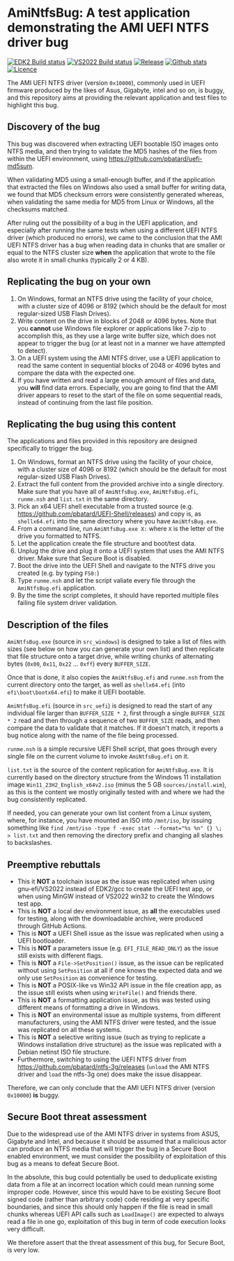 AmiNtfsBug: A test application demonstrating the AMI UEFI NTFS driver bug
=========================================================================

[![EDK2 Build status](https://img.shields.io/github/actions/workflow/status/pbatard/AmiNtfsBug/edk2.yml?style=flat-square&label=edk2%20build)](https://github.com/pbatard/AmiNtfsBug/actions/workflows/edk2.yml)
[![VS2022 Build status](https://img.shields.io/github/actions/workflow/status/pbatard/AmiNtfsBug/vs2022.yml?style=flat-square&label=vs2022%20build)](https://github.com/pbatard/AmiNtfsBug/actions/workflows/vs2022.yml)
[![Release](https://img.shields.io/github/release-pre/pbatard/AmiNtfsBug.svg?style=flat-square)](https://github.com/pbatard/AmiNtfsBug/releases)
[![Github stats](https://img.shields.io/github/downloads/pbatard/AmiNtfsBug/total.svg?style=flat-square)](https://github.com/pbatard/AmiNtfsBug/releases)
[![Licence](https://img.shields.io/badge/license-GPLv3-blue.svg?style=flat-square)](https://www.gnu.org/licenses/gpl-3.0.en.html)

The AMI UEFI NTFS driver (version `0x10000`), commonly used in UEFI firmware produced by the likes of Asus,
Gigabyte, intel and so on, is buggy, and this repository aims at providing the relevant application and test
files to highlight this bug.

## Discovery of the bug

This bug was discovered when extracting UEFI bootable ISO images onto NTFS media, and then trying to validate
the MD5 hashes of the files from within the UEFI environment, using https://github.com/pbatard/uefi-md5sum.

When validating MD5 using a small-enough buffer, and if the application that extracted the files on Windows
also used a small buffer for writing data, we found that MD5 checksum errors were consistently generated
whereas, when validating the same media for MD5 from Linux or Windows, all the checksums matched.

After ruling out the possibility of a bug in the UEFI application, and especially after running the same tests
when using a different UEFI NTFS driver (which produced no errors), we came to the conclusion that the AMI
UEFI NTFS driver has a bug when reading data in chunks that are smaller or equal to the NTFS cluster size
**when** the application that wrote to the file also wrote it in small chunks (typically 2 or 4 KB).

## Replicating the bug on your own

1. On Windows, format an NTFS drive using the facility of your choice, with a cluster size of 4096 or 8192
   (which should be the default for most regular-sized USB Flash Drives).
2. Write content on the drive in blocks of 2048 or 4096 bytes. Note that you **cannot** use Windows file
   explorer or applications like 7-zip to accomplish this, as they use a large write buffer size, which
   does not appear to trigger the bug (or at least not in a manner we have attempted to detect).
3. On a UEFI system using the AMI NTFS driver, use a UEFI application to read the same content in
   sequential blocks of 2048 or 4096 bytes and compare the data with the expected one.
4. If you have written and read a large enough amount of files and data, you **will** find data errors.
   Especially, you are going to find that the AMI driver appears to reset to the start of the file on some
   sequential reads, instead of continuing from the last file position.

## Replicating the bug using this content

The applications and files provided in this repository are designed specifically to trigger the bug.

1. On Windows, format an NTFS drive using the facility of your choice, with a cluster size of 4096 or 8192
   (which should be the default for most regular-sized USB Flash Drives).
2. Extract the full content from the provided archive into a single directory. Make sure that you have all
   of `AmiNtfsBug.exe`, `AmiNtfsBug.efi`, `runme.nsh` and `list.txt` in the same directory.
3. Pick an x64 UEFI shell executable from a trusted source (e.g. https://github.com/pbatard/UEFI-Shell/releases)
   and copy is, as `shellx64.efi` into the same directory where you have `AmiNtfsBug.exe`.
4. From a command line, run `AmiNtfsBug.exe X:` where `X` is the letter of the drive you formatted to NTFS.
5. Let the application create the file structure and boot/test data.
6. Unplug the drive and plug it onto a UEFI system that uses the AMI NTFS driver. Make sure that Secure Boot
   is disabled.
7. Boot the drive into the UEFI Shell and navigate to the NTFS drive you created (e.g. by typing `FS0:`)
8. Type `runme.nsh` and let the script valiate every file through the `AmiNtfsBug.efi` application.
9. By the time the script completes, it should have reported multiple files failing file system driver
   validation.

## Description of the files

`AmiNtfsBug.exe` (source in `src_windows`) is designed to take a list of files with sizes (see below on how
you can generate your own list) and then replicate that file structure onto a target drive, while writing
chunks of alternating bytes (`0x00`, `0x11`, `0x22` ... `0xff`) every `BUFFER_SIZE`.

Once that is done, it also copies the `AmiNtfsBug.efi` and `runme.nsh` from the current directory onto the
target, as well as `shellx64.efi` (into `efi\boot\bootx64.efi`) to make it UEFI bootable.

`AmiNtfsBug.efi` (source in `src_uefi`) is designed to read the start of any individual file larger than
`BUFFER_SIZE * 2`, first through a single `BUFFER_SIZE * 2` read and then through a sequence of two
`BUFFER_SIZE` reads, and then compare the data to validate that it matches.
If it doesn't match, it reports a bug notice along with the name of the file being processed.

`runme.nsh` is a simple recursive UEFI Shell script, that goes through every single file on the current
volume to invoke `AmiNtfsBug.efi` on it.

`list.txt` is the source of the content replication for `AmiNtfsBug.exe`. It is currently based on the
directory structure from the Windows 11 installation image `Win11_23H2_English_x64v2.iso` (minus the 5 GB
`sources/install.wim`), as this is the content we mostly originally tested with and where we had the bug
consistently replicated.

If needed, you can generate your own list content from a Linux system, where, for instance, you have
mounted an ISO into `/mnt/iso`, by issuing something like
`find /mnt/iso -type f -exec stat --format="%s %n" {} \; > list.txt`
and then removing the directory prefix and changing all slashes to backslashes.

## Preemptive rebuttals

* This it **NOT** a toolchain issue as the issue was replicated when using gnu-efi/VS2022 instead of EDK2/gcc
  to create the UEFI test app, or when using MinGW instead of VS2022 win32 to create the Windows test app.
* This is **NOT** a local dev environment issue, as **all** the executables used for testing, along with the
  downloadable archive, were produced through GitHub Actions.
* This is **NOT** a UEFI Shell issue as the issue was replicated when using a UEFI bootloader.
* This is **NOT** a parameters issue (e.g. `EFI_FILE_READ_ONLY`) as the issue still exists with different flags.
* This is **NOT** a `File->SetPosition()` issue, as the issue can be replicated without using `SetPosition` at
  all if one knows the expected data and we only use `SetPosition` as convenience for testing.
* This is **NOT** a POSIX-like vs Win32 API issue in the file creation app, as the issue still exists when using
 `WriteFile()` and friends there.
* This is **NOT** a formatting application issue, as this was tested using different means of formatting a drive
  in Windows.
* This is **NOT** an environmental issue as multiple systems, from different manufacturers, using the AMI NTFS
  driver were tested, and the issue was replicated on all these systems.
* This is **NOT** a selective writing issue (such as trying to replicate a Windows installation drive structure)
  as the issue was replicated with a Debian netinst ISO file structure.
* Furthermore, switching to using the UEFI NTFS driver from https://github.com/pbatard/ntfs-3g/releases (`unload`
  the AMI NTFS driver and `load` the ntfs-3g one) does make the issue disappear.

Therefore, we can only conclude that the AMI UEFI NTFS driver (version `0x10000`) **is** buggy.

## Secure Boot threat assessment

Due to the widespread use of the AMI NTFS driver in systems from ASUS, Gigabyte and Intel, and because it should
be assumed that a malicious actor can produce an NTFS media that will trigger the bug in a Secure Boot enabled
environment, we must consider the possibility of exploitation of this bug as a means to defeat Secure Boot.

In the absolute, this bug could potentially be used to deduplicate existing data from a file at an incorrect
location which could mean running some improper code. However, since this would have to be existing Secure Boot
signed code (rather than arbitrary code) code residing at very specific boundaries, and since this should only
happen if the file is read in small chunks whereas UEFI API calls such as `LoadImage()` are expected to always
read a file in one go, exploitation of this bug in term of code execution looks very difficult.

We therefore assert that the threat assessment of this bug, for Secure Boot, is very low.
